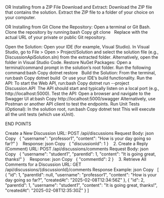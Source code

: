 OR Installing from a ZIP File
Download and Extract:
Download the ZIP file that contains the solution.
Extract the ZIP file to a folder of your choice on your computer.

OR Installing from Git
Clone the Repository:
Open a terminal or Git Bash.
Clone the repository by running:bash Copy git clone <repository-url>  Replace <repository-url> with the actual URL of your private or public Git repository.



Open the Solution:
Open your IDE (for example, Visual Studio).
In Visual Studio, go to File > Open > Project/Solution and select the solution file (e.g., DiscussionApiSolution.sln) from the extracted folder.
Alternatively, open the folder in Visual Studio Code.
Restore NuGet Packages:
Open a terminal/command prompt in the solution’s root folder.
Run the following command:bash Copy dotnet restore  
Build the Solution:
From the terminal, run:bash Copy dotnet build 
Or use your IDE’s build functionality.
Run the API:
To start the Web API, run:bash Copy dotnet run --project Discussion.API 
The API should start and typically listen on a local port (e.g., http://localhost:5000).
Test the API:
Open a browser and navigate to the Swagger UI at:bash Copy http://localhost:5000/swagger
Alternatively, use Postman or another API client to test the endpoints.
Run Unit Tests (Optional):
In the solution root, run:bash Copy dotnet test
This will execute all the unit tests (which use xUnit).




END POINTS

Create a New Discussion
URL: POST /api/discussions
Request Body: json Copy   {
  "username": "professor1",
  "content": "How is your day going so far?"
}
  
Response: json Copy   {
  "discussionId": 1
}
  
2. Create a Reply (Comment)
URL: POST /api/discussions/comments
Request Body: json Copy   {
  "username": "student1",
  "parentId": 1,
  "content": "It is going great, thanks!"
}
  
Response: json Copy   {
  "commentId": 2
}
  
3. Retrieve All Comments for a Discussion
URL: GET /api/discussions/{discussionId}/comments
Response Example: json Copy   [
  {
    "id": 1,
    "parentId": null,
    "username": "professor1",
    "content": "How is your day going so far?",
    "createdAt": "2025-02-08T12:34:56Z"
  },
  {
    "id": 2,
    "parentId": 1,
    "username": "student1",
    "content": "It is going great, thanks!",
    "createdAt": "2025-02-08T12:35:30Z"
  }
]
  
